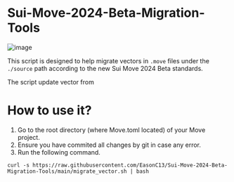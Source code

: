 # Sui-Move-2024-Beta-Migration-Tools

![image](https://github.com/EasonC13/Sui-Move-2024-Beta-Migration-Tools/assets/43432631/0b6a2882-51ff-4656-be55-7e8b99ef914a)

This script is designed to help migrate vectors in `.move` files under the `./source` path according to the new Sui Move 2024 Beta standards.

The script update vector from

# How to use it?

1. Go to the root directory (where Move.toml located) of your Move project.
2. Ensure you have commited all changes by git in case any error.
3. Run the following command.

```
curl -s https://raw.githubusercontent.com/EasonC13/Sui-Move-2024-Beta-Migration-Tools/main/migrate_vector.sh | bash
```
